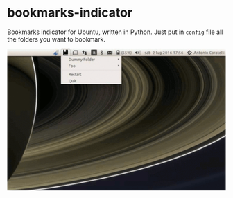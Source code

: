 # bookmarks-indicator
Bookmarks indicator for Ubuntu, written in Python.
Just put in `config` file all the folders you want to bookmark.

![example](https://raw.githubusercontent.com/antoniocoratelli/bookmarks-indicator/master/res/animation.gif)
